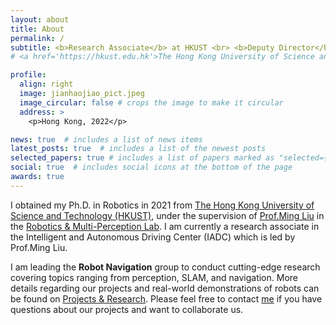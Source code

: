 ```yaml
---
layout: about
title: About
permalink: /
subtitle: <b>Research Associate</b> at HKUST <br> <b>Deputy Director</b> at IADC, HKUST(GZ) <br> Mobile Robot, Sensor Fusion, SLAM, Navigation
# <a href='https://hkust.edu.hk'>The Hong Kong University of Science and Technology</a>. 

profile:
  align: right
  image: jianhaojiao_pict.jpeg
  image_circular: false # crops the image to make it circular
  address: >
    <p>Hong Kong, 2022</p>

news: true  # includes a list of news items
latest_posts: true  # includes a list of the newest posts
selected_papers: true # includes a list of papers marked as "selected={true}"
social: true  # includes social icons at the bottom of the page
awards: true
---
```

I obtained my Ph.D. in Robotics in 2021 from <a href='https://hkust.edu.hk'>The Hong Kong University of Science and Technology (HKUST)</a>, under the supervision of <a href="https://scholar.google.com/citations?user=CdV5LfQAAAAJ&hl=zh-TW">Prof.Ming Liu</a> in the <a href="ram-lab.com">Robotics & Multi-Perception Lab</a>.
I am currently a research associate in the Intelligent and Autonomous Driving Center (IADC) which is led by Prof.Ming Liu.

I am leading the <b>Robot Navigation</b> group to conduct cutting-edge research covering topics ranging from perception, SLAM, and navigation. 
More details regarding our projects and real-world demonstrations of robots can be found on <a href="projects">Projects & Research</a>. 
Please feel free to contact <a href="mailto:jjiao@connect.ust.hk">me</a> if you have questions about our projects and want to collaborate us.

<!-- I have been leading the autonomous driving group of MSC Lab covering full-stack autonomy from perception and localization to prediction, planning and control, as well as key offline components such as mapping, dataset pipeline, simulation and test. More details regarding my publications, projects and research can be found on my Google Scholar, LinkedIn, Twitter, and Projects & Research. -->
<!-- 
Write your biography here. Tell the world about yourself. Link to your favorite [subreddit](http://reddit.com). You can put a picture in, too. The code is already in, just name your picture `prof_pic.jpg` and put it in the `img/` folder.

Put your address / P.O. box / other info right below your picture. You can also disable any of these elements by editing `profile` property of the YAML header of your `_pages/about.md`. Edit `_bibliography/papers.bib` and Jekyll will render your [publications page](/al-folio/publications/) automatically.

Link to your social media connections, too. This theme is set up to use [Font Awesome icons](http://fortawesome.github.io/Font-Awesome/) and [Academicons](https://jpswalsh.github.io/academicons/), like the ones below. Add your Facebook, Twitter, LinkedIn, Google Scholar, or just disable all of them. -->
